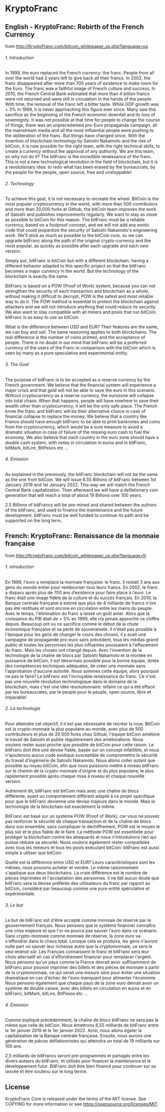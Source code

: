 # KryptoFranc

## English - KryptoFranc: Rebirth of the French Currency

from http://KryptoFranc.com/bitcoin_whitepaper_us.php?language=us
###### 1. Introduction
In 1999, the euro replaced the French currency: the franc. People from all over the world had 3 years left to give back all their francs. In 2002, the franc disappeared after more than 700 years of existence to make room for the Euro. The franc was a faithful image of French culture and success. In 2010, the French Central Bank estimated that more than 4 billion francs were not returned and were still in circulation in the hands of the people. With time, the removal of the franc left a bitter taste. While GDP growth was + 3% in 1999, it is never approaching this figure ever since. Many saw this sacrifice as the beginning of the French economic downfall and its loss of sovereignty. It was not possible at that time for people to change the course of things, there was an unprecedented pro-Euro propaganda campaign, all the mainstream media and all the most influential people were pushing to the obliteration of the franc. But things have changed since. With the invention of blockchain technology by Satoshi Nakamoto and the rise of bitCoin, it is now possible for the right team, with the right technical skills, to create a currency without the approval of any authority. We are this team, so why not do it? The bit₣ranc is the incredible renaissance of the franc. This is not a new technological revolution in the field of blockchain, but it is a revolutionary idea: to redo what has been erased by the bureaucrats, by the people for the people, open source, free and unstoppable!

###### 2. Technology
To achieve this goal, it is not necessary to recreate the wheel. BitCoin is the most popular cryptocurrency in the world, with more than 500 contributors and more than 20,000 forks at Github, the bitCoin team improves the work of Satoshi and publishes improvements regularly. We want to stay as close as possible to bitCoin for this reason. The bit₣ranc must be a reliable currency, based on a foolproof concept, and we will not add any exotic code that could jeopardize the security of Satoshi Nakamoto's engineering work. We'll stick as much as possible to the bitCoin core, so we can upgrade bit₣ranc along the path of the original crypto-currency and the most popular, as quickly as possible after each upgrade and each new version.

Simply put, bit₣ranc is bitCoin but with a different blockchain, having a different behavior adapted to this specific project so that the bit₣ranc becomes a major currency in the world. But the technology of the blockchain is exactly the same.

Bit₣ranc is based on a POW (Proof of Work) system, because you can not strengthen the security of each transaction and blockchain as a whole, without making it difficult to decrypt, POW is the safest and most reliable way to do it. The POW method is essential to protect the blockchain against attackers and we will not introduce anything that could reduce its security. We also want to stay compatible with all miners and pools that run bitCoin: bit₣ranc is as easy to use as bitCoin

What is the difference between USD and EUR? Their features are the same, we can buy and sell. The same reasoning applies to both blockchains. The real difference is the number of coins printed, and the acceptance of people. There is no doubt in our mind that bit₣ranc will be a preferred currency of the users of the Franc in comparison with the bitCoin which is seen by many as a pure speculative and experimental entity.

###### 3. The Goal
The purpose of bit₣ranc is to be accepted as a reserve currency by the French government. We believe that the financial system will experience a major crisis and that gold will not be able to save the euro in this scenario. Without cryptocurrency as a reserve currency, the eurozone will collapse into total chaos. When that happens, people will have nowhere to save their wealth other than cryptocurrency, it will be the only safe place. The French know the franc and bit₣ranc will be their alternative choice in case of financial collapse to replace the money. We believe that a country like France should have enough bit₣ranc to be able to print banknotes and coins from the cryptocurrency, which would be a sure measure to avoid a dramatic situation in case of failure of the missing euro cash to fuel the economy. We also believe that each country in the euro zone should have a double cash system, with notes in circulation in euros and in bit₣ranc, bitMark, bitLire, BitPesos etc ...

###### 4. Emission
As explained in the previously, the bit₣ranc blockchain will not be the same as the one from bitCoin. We will issue 6.55 Billions of bit₣ranc between 1st January 2019 and 1st January 2022. This way we will match the French Central Bank capitalization. Then afterward we will have a deflationary coin generation that will reach a total of about 19 Billions over 100 years.

2.5 Billions of bit₣rancs will be pre-mined and shared between the authors of the bit₣ranc, and used to finance the maintenance and the future development. bit₣ranc must be well funded to continue its path and be supported on the long term.

## French: KryptoFranc: Renaissance de la monnaie française
from http://KryptoFranc.com/bitcoin_whitepaper_us.php?language=fr

###### 1. introduction
En 1999, l'euro a remplacé la monnaie française: le franc. Il restait 3 ans aux gens du monde entier pour rembourser tous leurs francs. En 2002, le franc a disparu après plus de 700 ans d’existence pour faire place à l’euro. Le franc était une image fidèle de la culture et du succès français. En 2010, la Banque centrale française a estimé que plus de 4 milliards de francs n'ont pas été restitués et sont encore en circulation entre les mains du peuple. Avec le temps, l'élimination du franc a laissé un goût amer. Alors que la croissance du PIB était de + 3% en 1999, elle n’a jamais approché ce chiffre depuis. Beaucoup ont vu ce sacrifice comme le début de la chute économique française et sa perte de souveraineté. Il n'était pas possible à l'époque pour les gens de changer le cours des choses, il y avait une campagne de propagande pro-euro sans précédent, tous les médias grand public et toutes les personnes les plus influentes poussaient à l'effacement du franc. Mais les choses ont changé depuis. Avec l'invention de la technologie de la chaîne de blocs par Satoshi Nakamoto et la montée en puissance de bitCoin, il est désormais possible pour la bonne équipe, dotée des compétences techniques adéquates, de créer une monnaie sans l'approbation d'aucune autorité. Nous sommes cette équipe, alors pourquoi ne pas le faire? Le bit₣ranc est l'incroyable renaissance du franc. Ce n'est pas une nouvelle révolution technologique dans le domaine de la blockchain, mais c'est une idée révolutionnaire: refaire ce qui a été effacé par les bureaucrates, par le peuple pour le peuple, open source, libre et imparable!

###### 2. La technologie
Pour atteindre cet objectif, il n'est pas nécessaire de recréer la roue. BitCoin est la crypto-monnaie la plus populaire au monde, avec plus de 500 contributeurs et plus de 20 000 forks chez Github, l'équipe bitCoin améliore le travail de Satoshi et publie régulièrement des améliorations. Nous voulons rester aussi proche que possible de bitCoin pour cette raison. Le bit₣ranc doit être une devise fiable, basée sur un concept infaillible, et nous n'ajouterons aucun code exotique susceptible de compromettre la sécurité du travail d'ingénierie de Satoshi Nakamoto. Nous allons coller autant que possible au noyau bitCoin, afin que nous puissions mettre à niveau bit₣ranc sur le chemin de la crypto-monnaie d'origine et du plus populaire, le plus rapidement possible après chaque mise à niveau et chaque nouvelle version.

Autrement dit, bit₣ranc est bitCoin mais avec une chaîne de blocs différente, ayant un comportement différent adapté à ce projet spécifique pour que le bit₣ranc devienne une devise majeure dans le monde. Mais la technologie de la blockchain est exactement la même.

Bit₣ranc est basé sur un système POW (Proof of Work), car vous ne pouvez pas renforcer la sécurité de chaque transaction et de la chaîne de blocs dans son ensemble, sans compliquer le déchiffrement, POW est le moyen le plus sûr et le plus fiable de le faire. La méthode POW est essentielle pour protéger la blockchain contre les attaquants et nous n’introduirons rien qui puisse réduire sa sécurité. Nous voulons également rester compatibles avec tous les mineurs et tous les pools exécutant bitCoin: bit₣ranc est aussi simple à utiliser que bitCoin

Quelle est la différence entre USD et EUR? Leurs caractéristiques sont les mêmes, nous pouvons acheter et vendre. Le même raisonnement s'applique aux deux blockchains. La vraie différence est le nombre de pièces imprimées et l'acceptation des personnes. Il ne fait aucun doute que bit₣ranc sera la devise préférée des utilisateurs du franc par rapport au bitCoin, considéré par beaucoup comme une pure entité spéculative et expérimentale.

###### 3. Le but
Le but de bit₣ranc est d'être accepté comme monnaie de réserve par le gouvernement français. Nous pensons que le système financier connaîtra une crise majeure et que l'or ne pourra pas sauver l'euro dans ce scénario. Sans crypto-monnaie comme monnaie de réserve, la zone euro va s'effondrer dans le chaos total. Lorsque cela se produira, les gens n'auront nulle part où sauver leur richesse autre que la cryptomonnaie, ce sera le seul endroit sûr. Les Français connaissent le franc et bit₣ranc sera leur choix alternatif en cas d'effondrement financier pour remplacer l'argent. Nous pensons qu'un pays comme la France devrait avoir suffisamment de bit₣ranc pour pouvoir imprimer des billets et des pièces de monnaie à partir de la cryptomonnaie, ce qui serait une mesure sûre pour éviter une situation dramatique en cas d'échec de l'euro manquant pour alimenter l'économie. Nous pensons également que chaque pays de la zone euro devrait avoir un système de double caisse, avec des billets en circulation en euros et en bit₣ranc, bitMark, bitLire, BitPesos etc ...

###### 4. Émission
Comme expliqué précédemment, la chaîne de blocs bit₣ranc ne sera pas la même que celle de bitCoin. Nous émettrons 6,55 milliards de bit₣ranc entre le 1er janvier 2019 et le 1er janvier 2022. Ainsi, nous allons égaler la capitalisation de la Banque centrale française. Ensuite, nous aurons une génération de pièces déflationnistes qui atteindra un total de 19 milliards sur 100 ans.

2,5 milliards de bit₣rancs seront pré-programmés et partagés entre les divers auteurs du bit₣ranc, et utilisés pour financer la maintenance et le développement futur. Bit₣ranc doit être bien financé pour continuer sur sa lancée et être soutenu sur le long terme.

## License
KryptoFranc Core is released under the terms of the MIT license. See COPYING for more information or see https://opensource.org/licenses/MIT.
